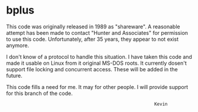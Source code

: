 
# bplus

This code was originally released in 1989 as "shareware". A reasonable
attempt has been made to contact "Hunter and Associates" for
permission to use this code. Unfortunately, after 35 years, they appear
to not exist anymore. 

I don't know of a protocol to handle this situation. I have taken this
code and made it usable on Linux from it original MS-DOS roots. It currently 
dosen't support file locking and concurrent access. These will be added in 
the future. 

This code fills a need for me. It may for other people. I will
provide support for this branch of the code.


                                            				Kevin

